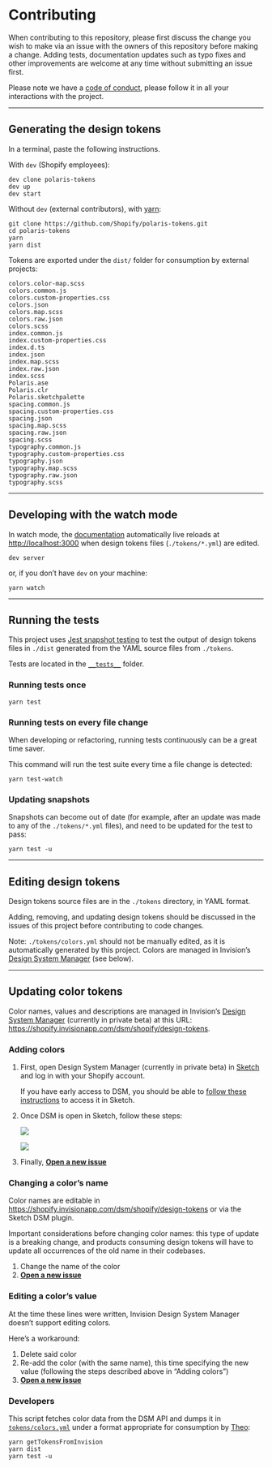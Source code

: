 # Contributing

When contributing to this repository, please first discuss the change you wish to make via an issue with the owners of this repository before making a change. Adding tests, documentation updates such as typo fixes and other improvements are welcome at any time without submitting an issue first.

Please note we have a [code of conduct](https://github.com/Shopify/polaris-tokens/blob/master/CODE_OF_CONDUCT.md), please follow it in all your interactions with the project.

---

## Generating the design tokens

In a terminal, paste the following instructions.

With `dev` (Shopify employees):

```
dev clone polaris-tokens
dev up
dev start
```

Without `dev` (external contributors), with [yarn](https://yarnpkg.com/en/):

```
git clone https://github.com/Shopify/polaris-tokens.git
cd polaris-tokens
yarn
yarn dist
```

Tokens are exported under the `dist/` folder for consumption by external projects:

```
colors.color-map.scss
colors.common.js
colors.custom-properties.css
colors.json
colors.map.scss
colors.raw.json
colors.scss
index.common.js
index.custom-properties.css
index.d.ts
index.json
index.map.scss
index.raw.json
index.scss
Polaris.ase
Polaris.clr
Polaris.sketchpalette
spacing.common.js
spacing.custom-properties.css
spacing.json
spacing.map.scss
spacing.raw.json
spacing.scss
typography.common.js
typography.custom-properties.css
typography.json
typography.map.scss
typography.raw.json
typography.scss
```

---

## Developing with the watch mode

In watch mode, the [documentation](https://shopify.github.io/polaris-tokens/) automatically live reloads at <http://localhost:3000>
when design tokens files (`./tokens/*.yml`) are edited.

```
dev server
```

or, if you don’t have `dev` on your machine:

```
yarn watch
```

---

## Running the tests

This project uses [Jest snapshot testing](https://facebook.github.io/jest/docs/en/snapshot-testing.html) to test the output of design tokens files in `./dist` generated from the YAML source files from `./tokens`.

Tests are located in the [`__tests__`](https://github.com/Shopify/polaris-tokens/tree/master/__tests__) folder.

### Running tests once

```
yarn test
```

### Running tests on every file change

When developing or refactoring, running tests continuously can be a great time saver.

This command will run the test suite every time a file change is detected:

```
yarn test-watch
```

### Updating snapshots

Snapshots can become out of date (for example, after an update was made to any of the `./tokens/*.yml` files), and need to be updated for the test to pass:

```
yarn test -u
```

---

## Editing design tokens

Design tokens source files are in the `./tokens` directory, in YAML format.

Adding, removing, and updating design tokens should be discussed in the issues of this project before contributing to code changes.

Note: `./tokens/colors.yml` should not be manually edited, as it is automatically generated by this project.
Colors are managed in Invision’s [Design System Manager](https://www.invisionapp.com/blog/announcing-invision-design-system-manager/) (see below).

---

## Updating color tokens

Color names, values and descriptions are managed in Invision’s [Design System Manager](https://www.invisionapp.com/blog/announcing-invision-design-system-manager/) (currently in private beta) at this URL:
<https://shopify.invisionapp.com/dsm/shopify/design-tokens>.

### Adding colors

1.  First, open Design System Manager (currently in private beta) in [Sketch](https://www.sketchapp.com/) and log in with your Shopify account.

    If you have early access to DSM, you should be able to [follow these instructions](https://support.invisionapp.com/hc/en-us/articles/115005671843-Design-System-Manager-early-access-instructions) to access it in Sketch.

2.  Once DSM is open in Sketch, follow these steps:

    ![ ](https://user-images.githubusercontent.com/85783/38760431-0e55954e-3f30-11e8-935c-7ba35b0edc44.png)

    ![ ](https://user-images.githubusercontent.com/85783/38760487-60970130-3f30-11e8-8a45-e02b7c8c4b46.png)

3.  Finally, **[Open a new issue](https://github.com/Shopify/polaris-tokens/issues/new?template=update-colors.md)**

### Changing a color’s name

Color names are editable in <https://shopify.invisionapp.com/dsm/shopify/design-tokens> or via the Sketch DSM plugin.

Important considerations before changing color names: this type of update is a breaking change,
and products consuming design tokens will have to update all occurrences of the old name in their codebases.

1.  Change the name of the color
2.  **[Open a new issue](https://github.com/Shopify/polaris-tokens/issues/new?template=update-colors.md)**

### Editing a color’s value

At the time these lines were written, Invision Design System Manager doesn’t support editing colors.

Here’s a workaround:

1.  Delete said color
2.  Re-add the color (with the same name), this time specifying the new value
    (following the steps described above in “Adding colors”)
3.  **[Open a new issue](https://github.com/Shopify/polaris-tokens/issues/new?template=update-colors.md)**

### Developers

This script fetches color data from the DSM API and dumps it in [`tokens/colors.yml`](https://github.com/Shopify/polaris-tokens/blob/master/tokens/colors.yml) under a format appropriate for consumption by [Theo](https://github.com/salesforce-ux/theo):

```
yarn getTokensFromInvision
yarn dist
yarn test -u
```
